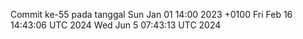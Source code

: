 Commit ke-55 pada tanggal Sun Jan 01 14:00 2023 +0100
Fri Feb 16 14:43:06 UTC 2024
Wed Jun  5 07:43:13 UTC 2024

